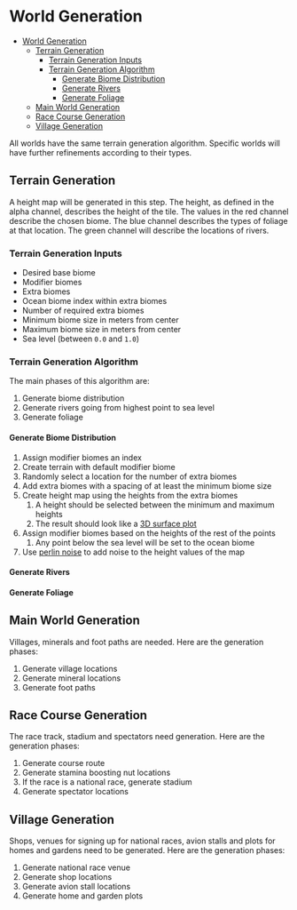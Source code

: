 # World Generation

- [World Generation](#world-generation)
  - [Terrain Generation](#terrain-generation)
    - [Terrain Generation Inputs](#terrain-generation-inputs)
    - [Terrain Generation Algorithm](#terrain-generation-algorithm)
      - [Generate Biome Distribution](#generate-biome-distribution)
      - [Generate Rivers](#generate-rivers)
      - [Generate Foliage](#generate-foliage)
  - [Main World Generation](#main-world-generation)
  - [Race Course Generation](#race-course-generation)
  - [Village Generation](#village-generation)

All worlds have the same terrain generation algorithm. Specific worlds will have further refinements according to their types.

## Terrain Generation

A height map will be generated in this step. The height, as defined in the alpha channel, describes the height of the tile. The values in the red channel describe the chosen biome. The blue channel describes the types of foliage at that location. The green channel will describe the locations of rivers.

### Terrain Generation Inputs

* Desired base biome
* Modifier biomes
* Extra biomes
* Ocean biome index within extra biomes
* Number of required extra biomes
* Minimum biome size in meters from center
* Maximum biome size in meters from center
* Sea level (between `0.0` and `1.0`)

### Terrain Generation Algorithm

The main phases of this algorithm are:

1. Generate biome distribution
2. Generate rivers going from highest point to sea level
3. Generate foliage

#### Generate Biome Distribution

1. Assign modifier biomes an index
2. Create terrain with default modifier biome
3. Randomly select a location for the number of extra biomes
4. Add extra biomes with a spacing of at least the minimum biome size
5. Create height map using the heights from the extra biomes
   1. A height should be selected between the minimum and maximum heights
   2. The result should look like a [3D surface plot](https://www.google.com/search?q=3d+surface+plot)
6. Assign modifier biomes based on the heights of the rest of the points
   1. Any point below the sea level will be set to the ocean biome
7. Use [perlin noise](https://en.wikipedia.org/wiki/Perlin_noise) to add noise to the height values of the map

#### Generate Rivers

#### Generate Foliage

## Main World Generation

Villages, minerals and foot paths are needed. Here are the generation phases:

1. Generate village locations
2. Generate mineral locations
3. Generate foot paths

## Race Course Generation

The race track, stadium and spectators need generation. Here are the generation phases:

1. Generate course route
2. Generate stamina boosting nut locations
3. If the race is a national race, generate stadium
4. Generate spectator locations

## Village Generation

Shops, venues for signing up for national races, avion stalls and plots for homes and gardens need to be generated. Here are the generation phases:

1. Generate national race venue
2. Generate shop locations
3. Generate avion stall locations
4. Generate home and garden plots
